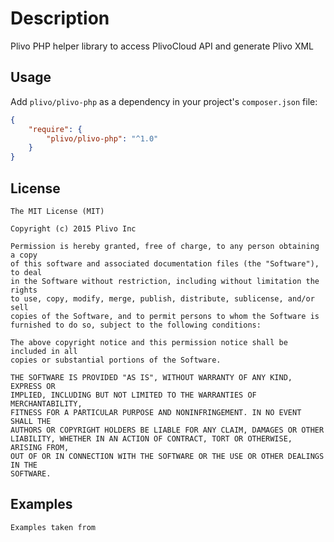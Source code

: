 Description
===========
Plivo PHP helper library to access PlivoCloud API and generate Plivo XML

## Usage

Add `plivo/plivo-php` as a dependency in your project's `composer.json` file:

```json
{
	"require": {
		"plivo/plivo-php": "^1.0"
	}
}
```

## License

```
The MIT License (MIT)

Copyright (c) 2015 Plivo Inc

Permission is hereby granted, free of charge, to any person obtaining a copy
of this software and associated documentation files (the "Software"), to deal
in the Software without restriction, including without limitation the rights
to use, copy, modify, merge, publish, distribute, sublicense, and/or sell
copies of the Software, and to permit persons to whom the Software is
furnished to do so, subject to the following conditions:

The above copyright notice and this permission notice shall be included in all
copies or substantial portions of the Software.

THE SOFTWARE IS PROVIDED "AS IS", WITHOUT WARRANTY OF ANY KIND, EXPRESS OR
IMPLIED, INCLUDING BUT NOT LIMITED TO THE WARRANTIES OF MERCHANTABILITY,
FITNESS FOR A PARTICULAR PURPOSE AND NONINFRINGEMENT. IN NO EVENT SHALL THE
AUTHORS OR COPYRIGHT HOLDERS BE LIABLE FOR ANY CLAIM, DAMAGES OR OTHER
LIABILITY, WHETHER IN AN ACTION OF CONTRACT, TORT OR OTHERWISE, ARISING FROM,
OUT OF OR IN CONNECTION WITH THE SOFTWARE OR THE USE OR OTHER DEALINGS IN THE
SOFTWARE.
```

## Examples

```
Examples taken from
```
